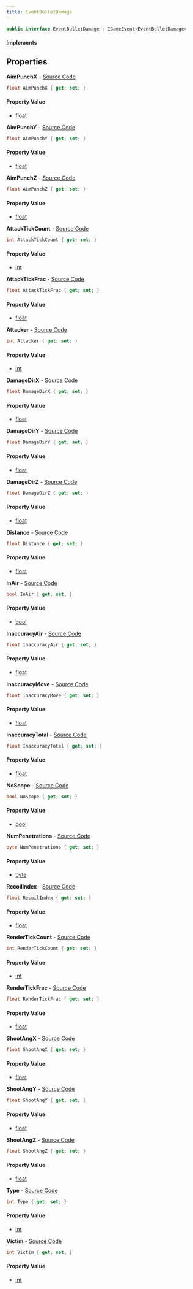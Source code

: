 ```yaml
---
title: EventBulletDamage
---
```


```csharp
public interface EventBulletDamage : IGameEvent<EventBulletDamage>
```

#### Implements

## Properties

**AimPunchX** - [Source Code](https://github.com/swiftly-solution/swiftlys2/blob/main/managed/src/SwiftlyS2.Generated/GameEvents/Interfaces/EventBulletDamage.cs#L106)

```csharp
float AimPunchX { get; set; }
```

#### Property Value

- [float](https://learn.microsoft.com/dotnet/api/system.single)

**AimPunchY** - [Source Code](https://github.com/swiftly-solution/swiftlys2/blob/main/managed/src/SwiftlyS2.Generated/GameEvents/Interfaces/EventBulletDamage.cs#L113)

```csharp
float AimPunchY { get; set; }
```

#### Property Value

- [float](https://learn.microsoft.com/dotnet/api/system.single)

**AimPunchZ** - [Source Code](https://github.com/swiftly-solution/swiftlys2/blob/main/managed/src/SwiftlyS2.Generated/GameEvents/Interfaces/EventBulletDamage.cs#L120)

```csharp
float AimPunchZ { get; set; }
```

#### Property Value

- [float](https://learn.microsoft.com/dotnet/api/system.single)

**AttackTickCount** - [Source Code](https://github.com/swiftly-solution/swiftlys2/blob/main/managed/src/SwiftlyS2.Generated/GameEvents/Interfaces/EventBulletDamage.cs#L127)

```csharp
int AttackTickCount { get; set; }
```

#### Property Value

- [int](https://learn.microsoft.com/dotnet/api/system.int32)

**AttackTickFrac** - [Source Code](https://github.com/swiftly-solution/swiftlys2/blob/main/managed/src/SwiftlyS2.Generated/GameEvents/Interfaces/EventBulletDamage.cs#L134)

```csharp
float AttackTickFrac { get; set; }
```

#### Property Value

- [float](https://learn.microsoft.com/dotnet/api/system.single)

**Attacker** - [Source Code](https://github.com/swiftly-solution/swiftlys2/blob/main/managed/src/SwiftlyS2.Generated/GameEvents/Interfaces/EventBulletDamage.cs#L29)

```csharp
int Attacker { get; set; }
```

#### Property Value

- [int](https://learn.microsoft.com/dotnet/api/system.int32)

**DamageDirX** - [Source Code](https://github.com/swiftly-solution/swiftlys2/blob/main/managed/src/SwiftlyS2.Generated/GameEvents/Interfaces/EventBulletDamage.cs#L43)

```csharp
float DamageDirX { get; set; }
```

#### Property Value

- [float](https://learn.microsoft.com/dotnet/api/system.single)

**DamageDirY** - [Source Code](https://github.com/swiftly-solution/swiftlys2/blob/main/managed/src/SwiftlyS2.Generated/GameEvents/Interfaces/EventBulletDamage.cs#L50)

```csharp
float DamageDirY { get; set; }
```

#### Property Value

- [float](https://learn.microsoft.com/dotnet/api/system.single)

**DamageDirZ** - [Source Code](https://github.com/swiftly-solution/swiftlys2/blob/main/managed/src/SwiftlyS2.Generated/GameEvents/Interfaces/EventBulletDamage.cs#L57)

```csharp
float DamageDirZ { get; set; }
```

#### Property Value

- [float](https://learn.microsoft.com/dotnet/api/system.single)

**Distance** - [Source Code](https://github.com/swiftly-solution/swiftlys2/blob/main/managed/src/SwiftlyS2.Generated/GameEvents/Interfaces/EventBulletDamage.cs#L36)

```csharp
float Distance { get; set; }
```

#### Property Value

- [float](https://learn.microsoft.com/dotnet/api/system.single)

**InAir** - [Source Code](https://github.com/swiftly-solution/swiftlys2/blob/main/managed/src/SwiftlyS2.Generated/GameEvents/Interfaces/EventBulletDamage.cs#L78)

```csharp
bool InAir { get; set; }
```

#### Property Value

- [bool](https://learn.microsoft.com/dotnet/api/system.boolean)

**InaccuracyAir** - [Source Code](https://github.com/swiftly-solution/swiftlys2/blob/main/managed/src/SwiftlyS2.Generated/GameEvents/Interfaces/EventBulletDamage.cs#L169)

```csharp
float InaccuracyAir { get; set; }
```

#### Property Value

- [float](https://learn.microsoft.com/dotnet/api/system.single)

**InaccuracyMove** - [Source Code](https://github.com/swiftly-solution/swiftlys2/blob/main/managed/src/SwiftlyS2.Generated/GameEvents/Interfaces/EventBulletDamage.cs#L162)

```csharp
float InaccuracyMove { get; set; }
```

#### Property Value

- [float](https://learn.microsoft.com/dotnet/api/system.single)

**InaccuracyTotal** - [Source Code](https://github.com/swiftly-solution/swiftlys2/blob/main/managed/src/SwiftlyS2.Generated/GameEvents/Interfaces/EventBulletDamage.cs#L155)

```csharp
float InaccuracyTotal { get; set; }
```

#### Property Value

- [float](https://learn.microsoft.com/dotnet/api/system.single)

**NoScope** - [Source Code](https://github.com/swiftly-solution/swiftlys2/blob/main/managed/src/SwiftlyS2.Generated/GameEvents/Interfaces/EventBulletDamage.cs#L71)

```csharp
bool NoScope { get; set; }
```

#### Property Value

- [bool](https://learn.microsoft.com/dotnet/api/system.boolean)

**NumPenetrations** - [Source Code](https://github.com/swiftly-solution/swiftlys2/blob/main/managed/src/SwiftlyS2.Generated/GameEvents/Interfaces/EventBulletDamage.cs#L64)

```csharp
byte NumPenetrations { get; set; }
```

#### Property Value

- [byte](https://learn.microsoft.com/dotnet/api/system.byte)

**RecoilIndex** - [Source Code](https://github.com/swiftly-solution/swiftlys2/blob/main/managed/src/SwiftlyS2.Generated/GameEvents/Interfaces/EventBulletDamage.cs#L176)

```csharp
float RecoilIndex { get; set; }
```

#### Property Value

- [float](https://learn.microsoft.com/dotnet/api/system.single)

**RenderTickCount** - [Source Code](https://github.com/swiftly-solution/swiftlys2/blob/main/managed/src/SwiftlyS2.Generated/GameEvents/Interfaces/EventBulletDamage.cs#L141)

```csharp
int RenderTickCount { get; set; }
```

#### Property Value

- [int](https://learn.microsoft.com/dotnet/api/system.int32)

**RenderTickFrac** - [Source Code](https://github.com/swiftly-solution/swiftlys2/blob/main/managed/src/SwiftlyS2.Generated/GameEvents/Interfaces/EventBulletDamage.cs#L148)

```csharp
float RenderTickFrac { get; set; }
```

#### Property Value

- [float](https://learn.microsoft.com/dotnet/api/system.single)

**ShootAngX** - [Source Code](https://github.com/swiftly-solution/swiftlys2/blob/main/managed/src/SwiftlyS2.Generated/GameEvents/Interfaces/EventBulletDamage.cs#L85)

```csharp
float ShootAngX { get; set; }
```

#### Property Value

- [float](https://learn.microsoft.com/dotnet/api/system.single)

**ShootAngY** - [Source Code](https://github.com/swiftly-solution/swiftlys2/blob/main/managed/src/SwiftlyS2.Generated/GameEvents/Interfaces/EventBulletDamage.cs#L92)

```csharp
float ShootAngY { get; set; }
```

#### Property Value

- [float](https://learn.microsoft.com/dotnet/api/system.single)

**ShootAngZ** - [Source Code](https://github.com/swiftly-solution/swiftlys2/blob/main/managed/src/SwiftlyS2.Generated/GameEvents/Interfaces/EventBulletDamage.cs#L99)

```csharp
float ShootAngZ { get; set; }
```

#### Property Value

- [float](https://learn.microsoft.com/dotnet/api/system.single)

**Type** - [Source Code](https://github.com/swiftly-solution/swiftlys2/blob/main/managed/src/SwiftlyS2.Generated/GameEvents/Interfaces/EventBulletDamage.cs#L183)

```csharp
int Type { get; set; }
```

#### Property Value

- [int](https://learn.microsoft.com/dotnet/api/system.int32)

**Victim** - [Source Code](https://github.com/swiftly-solution/swiftlys2/blob/main/managed/src/SwiftlyS2.Generated/GameEvents/Interfaces/EventBulletDamage.cs#L22)

```csharp
int Victim { get; set; }
```

#### Property Value

- [int](https://learn.microsoft.com/dotnet/api/system.int32)


